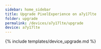 ```yaml
---
sidebar: home_sidebar
title: Upgrade PixelExperience on a7y17lte
folder: upgrade
permalink: /devices/a7y17lte/upgrade
device: a7y17lte
---
```

{% include templates/device_upgrade.md %}
